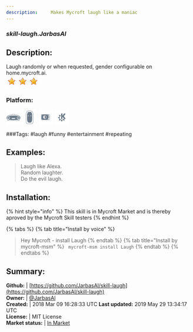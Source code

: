 ```yaml
---
description:     Makes Mycroft laugh like a maniac
---
```


### _skill-laugh.JarbasAl_  
## Description:  
Laugh randomly or when requested, gender configurable on home.mycroft.ai.  
![](../.gitbook/assets/star.png)![](../.gitbook/assets/star.png)![](../.gitbook/assets/star.png)  
### Platform:  
 ![Mark I](../.gitbook/assets/mark-1-icon.png)  ![Mark II](../.gitbook/assets/mark-2-icon.png)  ![Picroft](../.gitbook/assets/picroft-icon.png)  ![plasmoid](../.gitbook/assets/kde.png)   
  
###Tags: \#laugh \#funny \#entertainment \#repeating   
## Examples:  
> Laugh like Alexa.  
> Random laughter.  
> Do the evil laugh.  
  
## Installation:  
{% hint style="info" %}
This skill is in Mycroft Market and is thereby aproved by the Mycroft Skill testers
{% endhint %}
    
{% tabs %}
{% tab title="Install by voice" %}
> Hey Mycroft - install Laugh
{% endtab %}
  {% tab title="Install by mycroft-msm" %}
``` mycroft-msm install Laugh```
{% endtab %}
  {% endtabs %}
    
## Summary:  
**Github:** | [https://github.com/JarbasAl/skill-laugh](https://github.com/JarbasAl/skill-laugh)  
**Owner:** | [@JarbasAl](https://github.com/JarbasAl)  
**Created:** | 2018 Mar 09 16:28:33 UTC  **Last updated:** 2019 May 29 13:34:17 UTC  
**License:** | MIT License  
**Market status:** | [In Market](https://market.mycroft.ai/skill/laugh)  
